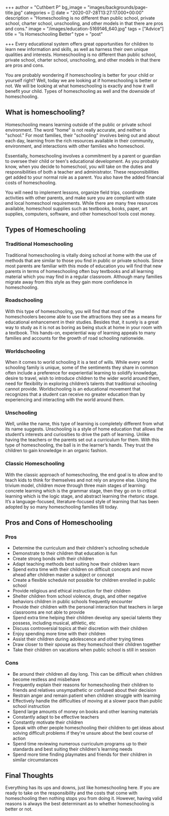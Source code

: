 +++
author = "Cuthbert P"
bg_image = "images/backgrounds/page-title.jpg"
categories = []
date = "2020-07-28T13:27:17.000+00:00"
description = "Homeschooling is no different than public school, private school, charter school, unschooling, and other models in that there are pros and cons."
image = "/images/education-5169146_640.jpg"
tags = ["Advice"]
title = "Is Homeschooling Better"
type = "post"

+++
Every educational system offers great opportunities for children to learn new information and skills, as well as harness their own unique qualities and interests. Homeschooling is no different than public school, private school, charter school, unschooling, and other models in that there are pros and cons.

You are probably wondering if homeschooling is better for your child or yourself right? Well, today we are looking at if homeschooling is better or not. We will be looking at what homeschooling is exactly and how it will benefit your child. Types of homeschooling as well and the downside of homeschooling.

## What is homeschooling?

Homeschooling means learning outside of the public or private school environment. The word "home" is not really accurate, and neither is "school." For most families, their "schooling" involves being out and about each day, learning from the rich resources available in their community, environment, and interactions with other families who homeschool.

Essentially, homeschooling involves a commitment by a parent or guardian to oversee their child or teen's educational development. As you probably know, when you decide to homeschool, you will take on the duties and responsibilities of both a teacher and administrator. These responsibilities get added to your normal role as a parent. You also have the added financial costs of homeschooling.

You will need to implement lessons, organize field trips, coordinate activities with other parents, and make sure you are compliant with state and local homeschool requirements. While there are many free resources available, homeschool supplies such as textbooks, books, paper, art supplies, computers, software, and other homeschool tools cost money.

## Types of Homeschooling

### Traditional Homeschooling

Traditional homeschooling is vitally doing school at home with the use of methods that are similar to those you find in public or private schools. Since most parents are familiar with this mode of education you will find that new parents in terms of homeschooling often buy textbooks and all learning material which you may find in a regular classroom. Although many families migrate away from this style as they gain more confidence in homeschooling.

### Roadschooling

With this type of homeschooling, you will find that most of the homeschoolers become able to use the attractions they see as a means for educational enhancement in their studies. Besides that, it surely is a great way to study as it is not as boring as being stuck at home in your room with a textbook. This hands-on, experiential way of learning appeals to many families and accounts for the growth of road schooling nationwide.

### Worldschooling

When it comes to world schooling it is a test of wills. While every world schooling family is unique, some of the sentiments they share in common often include a preference for experiential learning to solidify knowledge, desire to travel, wish to introduce children to the wider world around them, need for flexibility in exploring children’s talents that traditional schooling cannot provide. Worldschooling is an educational movement that recognizes that a student can receive no greater education than by experiencing and interacting with the world around them.

### Unschooling

Well, unlike the name, this type of learning is completely different from what its name suggests. Unschooling is a style of home education that allows the student’s interests and curiosities to drive the path of learning. Unlike having the teachers or the parents set out a curriculum for them. With this type of homeschooling, the ball is in the learner’s hands. They trust the children to gain knowledge in an organic fashion.

### Classic Homeschooling

With the classic approach of homeschooling, the end goal is to allow and to teach kids to think for themselves and not rely on anyone else. Using the trivium model, children move through three main stages of learning: concrete learning which is the grammar stage, then they go on to critical learning which is the logic stage, and abstract learning the rhetoric stage. It’s a language-focused, literature-focused style of learning that has been adopted by so many homeschooling families till today.

## Pros and Cons of Homeschooling

### Pros

* Determine the curriculum and their children's schooling schedule
* Demonstrate to their children that education is fun
* Create strong bonds with their children
* Adapt teaching methods best suiting how their children learn
* Spend extra time with their children on difficult concepts and move ahead after children master a subject or concept
* Create a flexible schedule not possible for children enrolled in public school
* Provide religious and ethical instruction for their children
* Shelter children from school violence, drugs, and other negative behaviors children in public schools frequently encounter
* Provide their children with the personal interaction that teachers in large classrooms are not able to provide
* Spend extra time helping their children develop any special talents they possess, including musical, athletic, etc
* Discuss controversial topics at their discretion with their children
* Enjoy spending more time with their children
* Assist their children during adolescence and other trying times
* Draw closer to their spouse as they homeschool their children together
* Take their children on vacations when public school is still in session

### Cons

* Be around their children all day long. This can be difficult when children become restless and misbehave
* Frequently explain their reasons for homeschooling their children to friends and relatives unsympathetic or confused about their decision
* Restrain anger and remain patient when children struggle with learning
* Effectively handle the difficulties of moving at a slower pace than public school instruction
* Spend large amounts of money on books and other learning materials
* Constantly adapt to be effective teachers
* Constantly motivate their children
* Speak with other people homeschooling their children to get ideas about solving difficult problems if they're unsure about the best course of action
* Spend time reviewing numerous curriculum programs up to their standards and best suiting their children's learning needs
* Spend more time finding playmates and friends for their children in similar circumstances

## Final Thoughts

Everything has its ups and downs, just like homeschooling here. If you are ready to take on the responsibility and the costs that come with homeschooling then nothing stops you from doing it. However, having valid reasons is always the best determinant as to whether homeschooling is better or not.